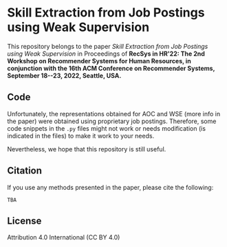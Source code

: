 # Skill Extraction from Job Postings using Weak Supervision

This repository belongs to the paper _Skill Extraction from Job Postings using Weak Supervision_ 
in Proceedings of **RecSys in HR'22: The 2nd Workshop on Recommender Systems for Human Resources, in conjunction with 
the 16th ACM Conference on Recommender Systems, September 18--23, 2022, Seattle, USA.**

## Code

Unfortunately, the representations obtained for AOC and WSE (more info in the paper) were obtained using proprietary 
job postings. Therefore, some code snippets in the `.py` files might not work or needs modification (is indicated in 
the files) to make it work to your needs.

Nevertheless, we hope that this repository is still useful.

## Citation

If you use any methods presented in the paper, please cite the following:

```
TBA
```

## License

Attribution 4.0 International (CC BY 4.0)

